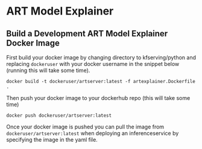 # ART Model Explainer

## Build a Development ART Model Explainer Docker Image

First build your docker image by changing directory to kfserving/python and replacing `dockeruser` with your docker username in the snippet below (running this will take some time).

`docker build -t dockeruser/artserver:latest -f artexplainer.Dockerfile .`

Then push your docker image to your dockerhub repo (this will take some time)

`docker push dockeruser/artserver:latest`

Once your docker image is pushed you can pull the image from `dockeruser/artserver:latest` when deploying an inferenceservice by specifying the image in the yaml file.
